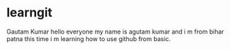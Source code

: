 # learngit
Gautam Kumar
hello everyone my name is agutam kumar and i m from bihar patna
this time i m learning how to use github from basic.
